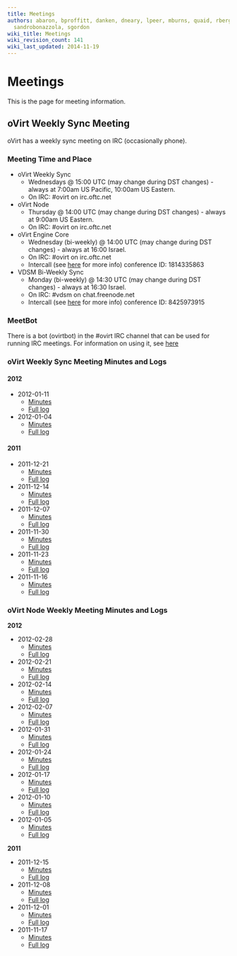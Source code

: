 ```yaml
---
title: Meetings
authors: abaron, bproffitt, danken, dneary, lpeer, mburns, quaid, rbergeron, rmiddle,
  sandrobonazzola, sgordon
wiki_title: Meetings
wiki_revision_count: 141
wiki_last_updated: 2014-11-19
---
```


# Meetings

This is the page for meeting information.

## oVirt Weekly Sync Meeting

oVirt has a weekly sync meeting on IRC (occasionally phone).

### Meeting Time and Place

*   oVirt Weekly Sync
    -   Wednesdays @ 15:00 UTC (may change during DST changes) - always at 7:00am US Pacific, 10:00am US Eastern.
    -   On IRC: #ovirt on irc.oftc.net
*   oVirt Node
    -   Thursday @ 14:00 UTC (may change during DST changes) - always at 9:00am US Eastern.
    -   On IRC: #ovirt on irc.oftc.net
*   oVirt Engine Core
    -   Wednesday (bi-weekly) @ 14:00 UTC (may change during DST changes) - always at 16:00 Israel.
    -   On IRC: #ovirt on irc.oftc.net
    -   Intercall (see [here](intercall) for more info) conference ID: 1814335863
*   VDSM Bi-Weekly Sync
    -   Monday (bi-weekly) @ 14:30 UTC (may change during DST changes) - always at 16:30 Israel.
    -   On IRC: #vdsm on chat.freenode.net
    -   Intercall (see [here](intercall) for more info) conference ID: 8425973915

### MeetBot

There is a bot (ovirtbot) in the #ovirt IRC channel that can be used for running IRC meetings. For information on using it, see [here](http://wiki.debian.org/MeetBot)

### oVirt Weekly Sync Meeting Minutes and Logs

#### 2012

*   2012-01-11
    -   [Minutes](http://ovirt.org/meetings/ovirt/2012/ovirt.2012-01-11-15.01.html)
    -   [Full log](http://ovirt.org/meetings/ovirt/2012/ovirt.2012-01-11-15.01.log.html)
*   2012-01-04
    -   [Minutes](http://ovirt.org/meetings/ovirt/2012/ovirt.2012-01-04-15.01.html)
    -   [Full log](http://ovirt.org/meetings/ovirt/2012/ovirt.2012-01-04-15.01.log.html)

#### 2011

*   2011-12-21
    -   [Minutes](http://ovirt.org/meetings/ovirt/2011/ovirt.2011-12-21-15.00.html)
    -   [Full log](http://ovirt.org/meetings/ovirt/2011/ovirt.2011-12-21-15.00.log.html)
*   2011-12-14
    -   [Minutes](http://ovirt.org/meetings/ovirt/2011/ovirt.2011-12-14-15.00.html)
    -   [Full log](http://ovirt.org/meetings/ovirt/2011/ovirt.2011-12-14-15.00.log.html)
*   2011-12-07
    -   [Minutes](http://ovirt.org/meetings/ovirt/2011/ovirt.2011-12-07-15.00.html)
    -   [Full log](http://ovirt.org/meetings/ovirt/2011/ovirt.2011-12-07-15.00.log.html)
*   2011-11-30
    -   [Minutes](http://ovirt.org/meetings/ovirt/2011/ovirt.2011-11-30-15.00.html)
    -   [Full log](http://ovirt.org/meetings/ovirt/2011/ovirt.2011-11-30-15.00.log.html)
*   2011-11-23
    -   [Minutes](http://ovirt.org/meetings/ovirt/2011/ovirt.2011-11-23-15.00.html)
    -   [Full log](http://ovirt.org/meetings/ovirt/2011/ovirt.2011-11-23-15.00.log.html)
*   2011-11-16
    -   [Minutes](http://ovirt.org/meetings/ovirt/2011/ovirt.2011-11-16-15.00.html)
    -   [Full log](http://ovirt.org/meetings/ovirt/2011/ovirt.2011-11-16-15.00.log.html)

### oVirt Node Weekly Meeting Minutes and Logs

**2012**

*   2012-02-28
    -   [Minutes](http://ovirt.org/meetings/ovirt/2012/ovirt.2012-02-28-14.01.html)
    -   [Full log](http://ovirt.org/meetings/ovirt/2012/ovirt.2012-02-28-14.01.log.html)
*   2012-02-21
    -   [Minutes](http://ovirt.org/meetings/ovirt/2012/ovirt.2012-02-21-14.03.html)
    -   [Full log](http://ovirt.org/meetings/ovirt/2012/ovirt.2012-02-21-14.03.log.html)
*   2012-02-14
    -   [Minutes](http://ovirt.org/meetings/ovirt/2012/ovirt.2012-02-14-14.00.html)
    -   [Full log](http://ovirt.org/meetings/ovirt/2012/ovirt.2012-02-14-14.00.log.html)
*   2012-02-07
    -   [Minutes](http://ovirt.org/meetings/ovirt/2012/ovirt.2012-02-07-14.00.html)
    -   [Full log](http://ovirt.org/meetings/ovirt/2012/ovirt.2012-02-07-14.00.log.html)
*   2012-01-31
    -   [Minutes](http://ovirt.org/meetings/ovirt/2012/ovirt.2012-01-31-14.00.html)
    -   [Full log](http://ovirt.org/meetings/ovirt/2012/ovirt.2012-01-31-14.00.log.html)
*   2012-01-24
    -   [Minutes](http://ovirt.org/meetings/ovirt/2012/ovirt.2012-01-24-14.00.html)
    -   [Full log](http://ovirt.org/meetings/ovirt/2012/ovirt.2012-01-24-14.00.log.html)
*   2012-01-17
    -   [Minutes](http://ovirt.org/meetings/ovirt/2012/ovirt.2012-01-17-14.00.html)
    -   [Full log](http://ovirt.org/meetings/ovirt/2012/ovirt.2012-01-17-14.00.log.html)
*   2012-01-10
    -   [Minutes](http://ovirt.org/meetings/ovirt/2012/ovirt.2012-01-10-14.00.html)
    -   [Full log](http://ovirt.org/meetings/ovirt/2012/ovirt.2012-01-10-14.00.log.html)
*   2012-01-05
    -   [Minutes](http://ovirt.org/meetings/ovirt/2012/ovirt.2012-01-05-14.01.html)
    -   [Full log](http://ovirt.org/meetings/ovirt/2012/ovirt.2012-01-05-14.01.log.html)

**2011**

*   2011-12-15
    -   [Minutes](http://ovirt.org/meetings/ovirt/2011/ovirt.2011-12-15-14.00.html)
    -   [Full log](http://ovirt.org/meetings/ovirt/2011/ovirt.2011-12-15-14.00.log.html)
*   2011-12-08
    -   [Minutes](http://ovirt.org/meetings/ovirt/2011/ovirt.2011-12-08-14.00.html)
    -   [Full log](http://ovirt.org/meetings/ovirt/2011/ovirt.2011-12-08-14.00.log.html)
*   2011-12-01
    -   [Minutes](http://ovirt.org/meetings/ovirt/2011/ovirt.2011-12-01-14.00.html)
    -   [Full log](http://ovirt.org/meetings/ovirt/2011/ovirt.2011-12-01-14.00.log.html)
*   2011-11-17
    -   [Minutes](http://ovirt.org/meetings/ovirt/2011/ovirt.2011-11-17-14.01.html)
    -   [Full log](http://ovirt.org/meetings/ovirt/2011/ovirt.2011-11-17-14.01.log.html)
